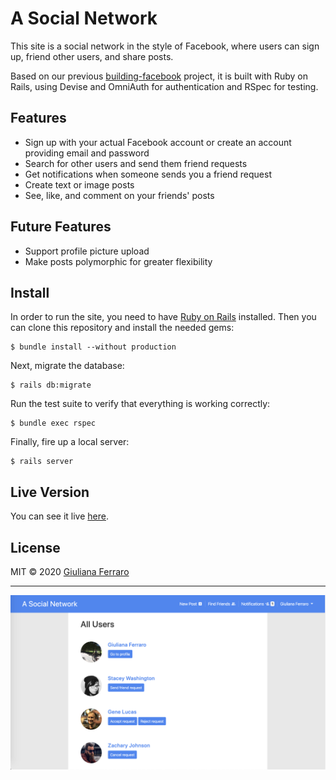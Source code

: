 # A Social Network

This site is a social network in the style of Facebook, where users can sign up, friend other users, and share posts.

Based on our previous [building-facebook](https://github.com/gferrarocamus/building-facebook) project, it is built with Ruby on Rails, using Devise and OmniAuth for authentication and RSpec for testing.

## Features

- Sign up with your actual Facebook account or create an account providing email
  and password
- Search for other users and send them friend requests
- Get notifications when someone sends you a friend request
- Create text or image posts
- See, like, and comment on your friends' posts

## Future Features

- Support profile picture upload
- Make posts polymorphic for greater flexibility

## Install

In order to run the site, you need to have
[Ruby on Rails](https://guides.rubyonrails.org/v5.0/getting_started.html#installing-rails)
installed. Then you can clone this repository and install the needed gems:

```
$ bundle install --without production
```

Next, migrate the database:

```
$ rails db:migrate
```

Run the test suite to verify that everything is working correctly:

```
$ bundle exec rspec
```

Finally, fire up a local server:

```
$ rails server
```

## Live Version

You can see it live [here](https://a-social-network.up.railway.app/).

## License

MIT © 2020 [Giuliana Ferraro](https://www.giulianaferraro.com/)

---

![A Social Network Demo](/wiki/a-social-network-demo.png)
